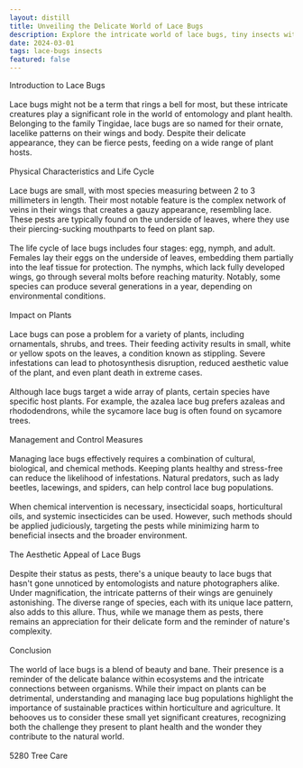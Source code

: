 ```yaml
---
layout: distill
title: Unveiling the Delicate World of Lace Bugs
description: Explore the intricate world of lace bugs, tiny insects with ornate wing patterns and delicate ecological roles.
date: 2024-03-01
tags: lace-bugs insects
featured: false
---
```


Introduction to Lace Bugs<br /><br />Lace bugs might not be a term that rings a bell for most, but these intricate creatures play a significant role in the world of entomology and plant health. Belonging to the family Tingidae, lace bugs are so named for their ornate, lacelike patterns on their wings and body. Despite their delicate appearance, they can be fierce pests, feeding on a wide range of plant hosts.<br /><br />Physical Characteristics and Life Cycle<br /><br />Lace bugs are small, with most species measuring between 2 to 3 millimeters in length. Their most notable feature is the complex network of veins in their wings that creates a gauzy appearance, resembling lace. These pests are typically found on the underside of leaves, where they use their piercing-sucking mouthparts to feed on plant sap.<br /><br />The life cycle of lace bugs includes four stages: egg, nymph, and adult. Females lay their eggs on the underside of leaves, embedding them partially into the leaf tissue for protection. The nymphs, which lack fully developed wings, go through several molts before reaching maturity. Notably, some species can produce several generations in a year, depending on environmental conditions.<br /><br />Impact on Plants<br /><br />Lace bugs can pose a problem for a variety of plants, including ornamentals, shrubs, and trees. Their feeding activity results in small, white or yellow spots on the leaves, a condition known as stippling. Severe infestations can lead to photosynthesis disruption, reduced aesthetic value of the plant, and even plant death in extreme cases.<br /><br />Although lace bugs target a wide array of plants, certain species have specific host plants. For example, the azalea lace bug prefers azaleas and rhododendrons, while the sycamore lace bug is often found on sycamore trees.<br /><br />Management and Control Measures<br /><br />Managing lace bugs effectively requires a combination of cultural, biological, and chemical methods. Keeping plants healthy and stress-free can reduce the likelihood of infestations. Natural predators, such as lady beetles, lacewings, and spiders, can help control lace bug populations.<br /><br />When chemical intervention is necessary, insecticidal soaps, horticultural oils, and systemic insecticides can be used. However, such methods should be applied judiciously, targeting the pests while minimizing harm to beneficial insects and the broader environment.<br /><br />The Aesthetic Appeal of Lace Bugs<br /><br />Despite their status as pests, there's a unique beauty to lace bugs that hasn't gone unnoticed by entomologists and nature photographers alike. Under magnification, the intricate patterns of their wings are genuinely astonishing. The diverse range of species, each with its unique lace pattern, also adds to this allure. Thus, while we manage them as pests, there remains an appreciation for their delicate form and the reminder of nature's complexity.<br /><br />Conclusion<br /><br />The world of lace bugs is a blend of beauty and bane. Their presence is a reminder of the delicate balance within ecosystems and the intricate connections between organisms. While their impact on plants can be detrimental, understanding and managing lace bug populations highlight the importance of sustainable practices within horticulture and agriculture. It behooves us to consider these small yet significant creatures, recognizing both the challenge they present to plant health and the wonder they contribute to the natural world.<br /><br />5280 Tree Care
